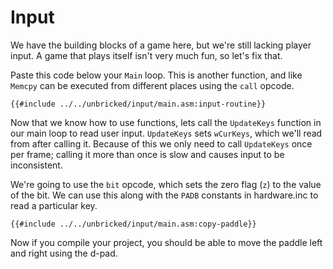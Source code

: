 # Input

We have the building blocks of a game here, but we're still lacking player input.
A game that plays itself isn't very much fun, so let's fix that.

Paste this code below your `Main` loop. This is another function, and like `Memcpy` can be executed from different places using the `call` opcode.

```rgbasm,linenos,start={{#line_no_of "" ../../unbricked/input/main.asm:input-routine}}
{{#include ../../unbricked/input/main.asm:input-routine}}
```

Now that we know how to use functions, lets call the `UpdateKeys` function in our main loop to read user input.
`UpdateKeys` sets `wCurKeys`, which we'll read from after calling it.
Because of this we only need to call `UpdateKeys` once per frame; calling it more than once is slow and causes input to be inconsistent.

We're going to use the `bit` opcode, which sets the zero flag (`z`) to the value of the bit.
We can use this along with the `PADB` constants in hardware.inc to read a particular key.

```rgbasm,linenos,start={{#line_no_of "" ../../unbricked/input/main.asm:copy-paddle}}
{{#include ../../unbricked/input/main.asm:copy-paddle}}
```

Now if you compile your project, you should be able to move the paddle left and right using the d-pad.
